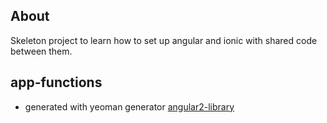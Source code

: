 ## About
Skeleton project to learn how to set up angular and ionic with shared code between them.

## app-functions
- generated with yeoman generator [angular2-library](https://github.com/jvandemo/generator-angular2-library)
